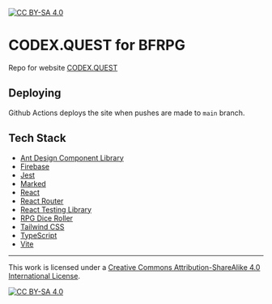 [![CC BY-SA 4.0][cc-by-sa-shield]][cc-by-sa]

[cc-by-sa]: http://creativecommons.org/licenses/by-sa/4.0/
[cc-by-sa-image]: https://licensebuttons.net/l/by-sa/4.0/88x31.png
[cc-by-sa-shield]: https://img.shields.io/badge/License-CC%20BY--SA%204.0-lightgrey.svg

# CODEX.QUEST for BFRPG

Repo for website [CODEX.QUEST](https://codex.quest)

## Deploying

Github Actions deploys the site when pushes are made to `main` branch.

## Tech Stack

- [Ant Design Component Library](https://ant.design/components/overview)
- [Firebase](https://console.firebase.google.com/)
- [Jest](https://jestjs.io/)
- [Marked](https://marked.js.org/)
- [React](https://react.dev/)
- [React Router](https://reactrouter.com/en/main)
- [React Testing Library](https://testing-library.com/docs/react-testing-library/intro)
- [RPG Dice Roller](https://dice-roller.github.io/documentation/)
- [Tailwind CSS](https://tailwindcss.com/)
- [TypeScript](https://www.typescriptlang.org/)
- [Vite](https://vitejs.dev/)

---

This work is licensed under a
[Creative Commons Attribution-ShareAlike 4.0 International License][cc-by-sa].

[![CC BY-SA 4.0][cc-by-sa-image]][cc-by-sa]
